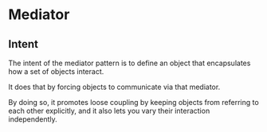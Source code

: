 # Mediator

## Intent
The intent of the mediator pattern is to define an object that encapsulates how a set of objects interact. 

It does that by forcing objects to communicate via that mediator. 

By doing so, it promotes loose coupling by keeping objects from referring to each other explicitly, and it also lets you vary their interaction independently. 

